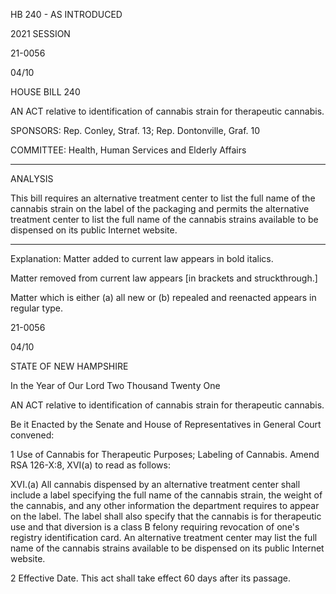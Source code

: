  HB 240 - AS INTRODUCED

 

 

2021 SESSION

 21-0056

 04/10

 

HOUSE BILL 240

 

AN ACT relative to identification of cannabis strain for therapeutic cannabis.

 

SPONSORS: Rep. Conley, Straf. 13; Rep. Dontonville, Graf. 10

 

COMMITTEE: Health, Human Services and Elderly Affairs

 

-----------------------------------------------------------------

 

ANALYSIS

 

 This bill requires an alternative treatment center to list the full name of the cannabis strain on the label of the packaging and permits the alternative treatment center to list the full name of the cannabis strains available to be dispensed on its public Internet website.

 

- - - - - - - - - - - - - - - - - - - - - - - - - - - - - - - - - - - - - - - - - - - - - - - - - - - - - - - - - - - - - - - - - - - - - - - - - - - 

 

Explanation: Matter added to current law appears in bold italics.

 Matter removed from current law appears [in brackets and struckthrough.]

 Matter which is either (a) all new or (b) repealed and reenacted appears in regular type.

 21-0056

 04/10

 

STATE OF NEW HAMPSHIRE

 

In the Year of Our Lord Two Thousand Twenty One

 

AN ACT relative to identification of cannabis strain for therapeutic cannabis.

 

Be it Enacted by the Senate and House of Representatives in General Court convened:

 

 1 Use of Cannabis for Therapeutic Purposes; Labeling of Cannabis. Amend RSA 126-X:8, XVI(a) to read as follows:

 XVI.(a) All cannabis dispensed by an alternative treatment center shall include a label specifying the full name of the cannabis strain, the weight of the cannabis, and any other information the department requires to appear on the label. The label shall also specify that the cannabis is for therapeutic use and that diversion is a class B felony requiring revocation of one's registry identification card. An alternative treatment center may list the full name of the cannabis strains available to be dispensed on its public Internet website. 

 2 Effective Date. This act shall take effect 60 days after its passage.

